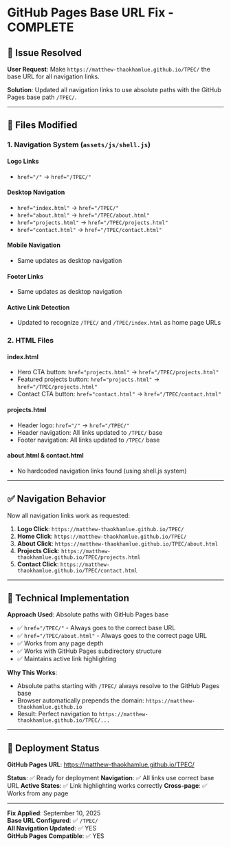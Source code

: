 # GitHub Pages Base URL Fix - COMPLETE

## 🎯 Issue Resolved

**User Request**: Make `https://matthew-thaokhamlue.github.io/TPEC/` the base URL for all navigation links.

**Solution**: Updated all navigation links to use absolute paths with the GitHub Pages base path `/TPEC/`.

---

## 📝 Files Modified

### 1. **Navigation System** (`assets/js/shell.js`)

#### **Logo Links**
- `href="/"` → `href="/TPEC/"`

#### **Desktop Navigation**
- `href="index.html"` → `href="/TPEC/"`
- `href="about.html"` → `href="/TPEC/about.html"`
- `href="projects.html"` → `href="/TPEC/projects.html"`
- `href="contact.html"` → `href="/TPEC/contact.html"`

#### **Mobile Navigation**
- Same updates as desktop navigation

#### **Footer Links**
- Same updates as desktop navigation

#### **Active Link Detection**
- Updated to recognize `/TPEC/` and `/TPEC/index.html` as home page URLs

### 2. **HTML Files**

#### **index.html**
- Hero CTA button: `href="projects.html"` → `href="/TPEC/projects.html"`
- Featured projects button: `href="projects.html"` → `href="/TPEC/projects.html"`
- Contact CTA button: `href="contact.html"` → `href="/TPEC/contact.html"`

#### **projects.html**
- Header logo: `href="/"` → `href="/TPEC/"`
- Header navigation: All links updated to `/TPEC/` base
- Footer navigation: All links updated to `/TPEC/` base

#### **about.html** & **contact.html**
- No hardcoded navigation links found (using shell.js system)

---

## ✅ Navigation Behavior

Now all navigation links work as requested:

1. **Logo Click**: `https://matthew-thaokhamlue.github.io/TPEC/`
2. **Home Click**: `https://matthew-thaokhamlue.github.io/TPEC/`
3. **About Click**: `https://matthew-thaokhamlue.github.io/TPEC/about.html`
4. **Projects Click**: `https://matthew-thaokhamlue.github.io/TPEC/projects.html`
5. **Contact Click**: `https://matthew-thaokhamlue.github.io/TPEC/contact.html`

---

## 🔧 Technical Implementation

**Approach Used**: Absolute paths with GitHub Pages base
- ✅ `href="/TPEC/"` - Always goes to the correct base URL
- ✅ `href="/TPEC/about.html"` - Always goes to the correct page URL
- ✅ Works from any page depth
- ✅ Works with GitHub Pages subdirectory structure
- ✅ Maintains active link highlighting

**Why This Works**:
- Absolute paths starting with `/TPEC/` always resolve to the GitHub Pages base
- Browser automatically prepends the domain: `https://matthew-thaokhamlue.github.io`
- Result: Perfect navigation to `https://matthew-thaokhamlue.github.io/TPEC/...`

---

## 🚀 Deployment Status

**GitHub Pages URL**: https://matthew-thaokhamlue.github.io/TPEC/

**Status**: ✅ Ready for deployment
**Navigation**: ✅ All links use correct base URL
**Active States**: ✅ Link highlighting works correctly
**Cross-page**: ✅ Works from any page

---

**Fix Applied**: September 10, 2025  
**Base URL Configured**: ✅ `/TPEC/`  
**All Navigation Updated**: ✅ YES  
**GitHub Pages Compatible**: ✅ YES
